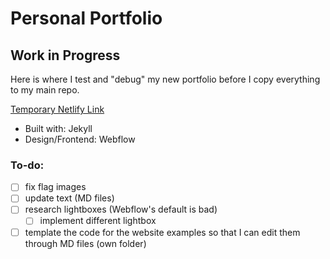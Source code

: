 # Personal Portfolio
## Work in Progress

Here is where I test and "debug" my new portfolio before I copy everything to my main repo.

[Temporary Netlify Link](https://new-portfolio-test.netlify.com/)

- Built with: Jekyll
- Design/Frontend: Webflow

### To-do:
- [ ] fix flag images
- [ ] update text (MD files)
- [ ] research lightboxes (Webflow's default is bad)
  - [ ] implement different lightbox
- [ ] template the code for the website examples so that I can edit them through MD files (own folder)
